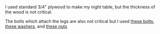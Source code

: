 I used standard 3/4" plywood to make my night table, but the thickness of the wood is not critical.

The bolts which attach the legs are also not critical but I used [these bolts](https://www.mcmaster.com/#91253a632), [these washers](https://www.mcmaster.com/#92141a031), and [these nuts](https://www.mcmaster.com/#90640a131)

